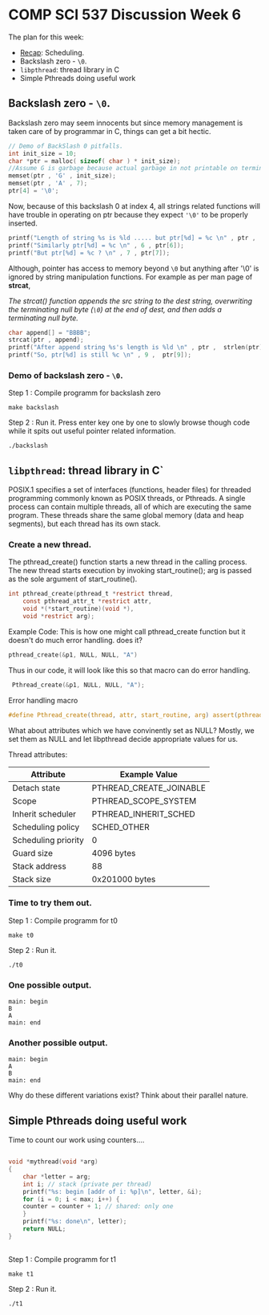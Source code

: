 # COMP SCI 537 Discussion Week 6

The plan for this week:
- [Recap](https://github.com/akshatgit/CS537-Discussion-sp22-2/tree/main/week-5): Scheduling.
- Backslash zero - `\0`.
- `libpthread`: thread library in C
- Simple Pthreads doing useful work


## Backslash zero - `\0`.

Backslash zero may seem innocents but since memory management is taken care of by programmar in C, things can get a bit hectic.

```C
// Demo of BackSlash 0 pitfalls.
int init_size = 10;
char *ptr = malloc( sizeof( char ) * init_size);
//Assume G is garbage because actual garbage in not printable on terminal.
memset(ptr , 'G' , init_size);
memset(ptr , 'A' , 7);
ptr[4] = '\0';
```
Now, because of this backslash 0 at index 4, all strings related functions will have trouble in operating on ptr because they expect `'\0'` to be properly inserted.
```C
printf("Length of string %s is %ld ..... but ptr[%d] = %c \n" , ptr ,  strlen(ptr) , 5 , ptr[5]);
printf("Similarly ptr[%d] = %c \n" , 6 , ptr[6]);
printf("But ptr[%d] = %c ? \n" , 7 , ptr[7]);
```

Although, pointer has access to memory beyond `\0` but anything after '\0' is ignored by string manipulation functions. For example as per man page of **strcat**,

_The strcat() function appends the src string to the dest string,
overwriting the terminating null byte (`\0`) at the end of dest,
and then adds a terminating null byte._

```C
char append[] = "BBBB";
strcat(ptr , append);
printf("After append string %s's length is %ld \n" , ptr ,  strlen(ptr) );
printf("So, ptr[%d] is still %c \n" , 9 ,  ptr[9]);
```

### Demo of backslash zero - `\0`.

Step 1 : Compile programm for backslash zero 

`make backslash`

Step 2 : Run it. Press enter key one by one to slowly browse though code while it spits out useful pointer related information.

`./backslash`

## `libpthread`: thread library in C`

POSIX.1 specifies a set of interfaces (functions, header files)
for threaded programming commonly known as POSIX threads, or
Pthreads.  A single process can contain multiple threads, all of
which are executing the same program.  These threads share the
same global memory (data and heap segments), but each thread has
its own stack.


### Create a new thread.

The pthread_create() function starts a new thread in the calling
process.  The new thread starts execution by invoking
start_routine(); arg is passed as the sole argument of
start_routine().

```C
int pthread_create(pthread_t *restrict thread,
    const pthread_attr_t *restrict attr,
    void *(*start_routine)(void *),
    void *restrict arg);
```

Example Code:
This is how one might call pthread_create function but it doesn't do much error handling. does it?
```C
pthread_create(&p1, NULL, NULL, "A")
```
Thus in our code, it will look like this so that macro can do error handling.
 ```C  
  Pthread_create(&p1, NULL, NULL, "A"); 
``` 

Error handling macro
```C 
#define Pthread_create(thread, attr, start_routine, arg) assert(pthread_create(thread, attr, start_routine, arg) == 0);
 ```

What about attributes which we have convinently set as NULL? Mostly, we set them as NULL and let libpthread decide appropriate values for us.
                                                             
Thread attributes:                                           

| Attribute | Example Value |
|-----------|---------------|              
| Detach state     | PTHREAD_CREATE_JOINABLE                 |
| Scope      | PTHREAD_SCOPE_SYSTEM            |
| Inherit scheduler     | PTHREAD_INHERIT_SCHED            |
| Scheduling policy     |SCHED_OTHER                 |
| Scheduling priority    |  0              |
| Guard size   | 4096 bytes                  |
| Stack address     | 88            |
| Stack size     | 0x201000 bytes             |

                 
### Time to try them out.


Step 1 : Compile programm for t0  

`make t0`

Step 2 : Run it.

`./t0`

### One possible output.  

```
main: begin
B
A
main: end
```   

### Another possible output.  
                       
```                     
main: begin             
A                       
B                       
main: end               
```        

Why do these different variations exist? Think about their parallel nature.


## Simple Pthreads doing useful work

Time to count our work using counters....

```C

void *mythread(void *arg) 
{
    char *letter = arg;
    int i; // stack (private per thread) 
    printf("%s: begin [addr of i: %p]\n", letter, &i);
    for (i = 0; i < max; i++) {
    counter = counter + 1; // shared: only one
    }
    printf("%s: done\n", letter);
    return NULL;
}
   
```

Step 1 : Compile programm for t1  

`make t1`

Step 2 : Run it.

`./t1`


